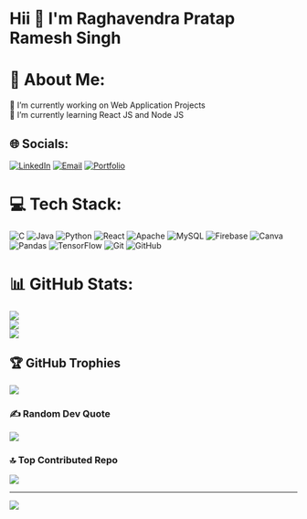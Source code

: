 # Hii 👋 I'm Raghavendra Pratap Ramesh Singh

# 💫 About Me:
🔭 I’m currently working on Web Application Projects<br>🌱 I’m currently learning React JS and Node JS

## 🌐 Socials:
[![LinkedIn](https://img.shields.io/badge/LinkedIn-%230077B5.svg?logo=linkedin&logoColor=white)](https://www.linkedin.com/in/raghavendra-ramesh-singh-2445ba339) 
[![Email](https://img.shields.io/badge/Email-D14836?logo=gmail&logoColor=white)](mailto:raghavendrarameshsingh@gmail.com) 
[![Portfolio](https://img.shields.io/badge/Portfolio-Visit-blue?style=for-the-badge&logo=google-chrome&logoColor=white)](https://raghavsportfolioofficial.netlify.app/)

# 💻 Tech Stack:
![C](https://img.shields.io/badge/c-%2300599C.svg?style=for-the-badge&logo=c&logoColor=white) 
![Java](https://img.shields.io/badge/java-%23ED8B00.svg?style=for-the-badge&logo=openjdk&logoColor=white) 
![Python](https://img.shields.io/badge/python-3670A0?style=for-the-badge&logo=python&logoColor=ffdd54) 
![React](https://img.shields.io/badge/react-%2320232a.svg?style=for-the-badge&logo=react&logoColor=%2361DAFB) 
![Apache](https://img.shields.io/badge/apache-%23D42029.svg?style=for-the-badge&logo=apache&logoColor=white) 
![MySQL](https://img.shields.io/badge/mysql-4479A1.svg?style=for-the-badge&logo=mysql&logoColor=white) 
![Firebase](https://img.shields.io/badge/firebase-a08021?style=for-the-badge&logo=firebase&logoColor=ffcd34) 
![Canva](https://img.shields.io/badge/Canva-%2300C4CC.svg?style=for-the-badge&logo=Canva&logoColor=white) 
![Pandas](https://img.shields.io/badge/pandas-%23150458.svg?style=for-the-badge&logo=pandas&logoColor=white) 
![TensorFlow](https://img.shields.io/badge/TensorFlow-%23FF6F00.svg?style=for-the-badge&logo=TensorFlow&logoColor=white) 
![Git](https://img.shields.io/badge/git-%23F05033.svg?style=for-the-badge&logo=git&logoColor=white) 
![GitHub](https://img.shields.io/badge/github-%23121011.svg?style=for-the-badge&logo=github&logoColor=white)

# 📊 GitHub Stats:
![](https://github-readme-stats.vercel.app/api?username=M0NSTER01&theme=dark&hide_border=false&include_all_commits=false&count_private=false)<br/>
![](https://nirzak-streak-stats.vercel.app/?user=M0NSTER01&theme=dark&hide_border=false)<br/>
![](https://github-readme-stats.vercel.app/api/top-langs/?username=M0NSTER01&theme=dark&hide_border=false&include_all_commits=false&count_private=false&layout=compact)

## 🏆 GitHub Trophies
![](https://github-profile-trophy.vercel.app/?username=M0NSTER01&theme=radical&no-frame=false&no-bg=true&margin-w=4)

### ✍️ Random Dev Quote
![](https://quotes-github-readme.vercel.app/api?type=horizontal&theme=radical)

### 🔝 Top Contributed Repo
![](https://github-contributor-stats.vercel.app/api?username=M0NSTER01&limit=5&theme=dark&combine_all_yearly_contributions=true)

---
[![](https://visitcount.itsvg.in/api?id=M0NSTER01&icon=0&color=0)](https://visitcount.itsvg.in)

<!-- Proudly created with GPRM ( https://gprm.itsvg.in ) -->
